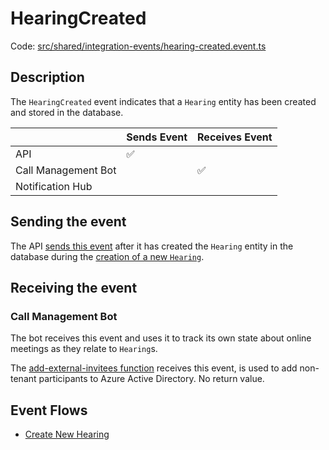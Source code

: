 # HearingCreated

Code:
[src/shared/integration-events/hearing-created.event.ts](../../../src/shared/integration-events/hearing-room-created.event.ts)

## Description

The `HearingCreated` event indicates that a `Hearing` entity has been created and stored in the database.

|                     | Sends Event | Receives Event |
| ------------------- | ----------- | -------------- |
| API                 | ✅          |                |
| Call Management Bot |             | ✅             |
| Notification Hub    |             |                |

## Sending the event

The API [sends this event](../../../src/api/handlers/commands/create-hearing.commandhandler.ts) after it has created the
`Hearing` entity in the database during the [creation of a new `Hearing`](../features/create-new-hearing.md).

## Receiving the event

### Call Management Bot

The bot receives this event and uses it to track its own state about online meetings as they relate to `Hearing`s.

The [add-external-invitees function](../../../src/call-management-bot/add-external-invitees/add-external-invitees.handler.ts)
receives this event, is used to add non-tenant participants to Azure Active Directory. No return value.

## Event Flows

- [Create New Hearing](./README.md#creating-a-new-hearing)
